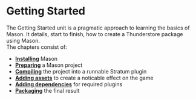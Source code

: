# Getting Started

The Getting Started unit is a pragmatic approach to learning the basics of Mason. It details, start to finish, how to create a Thunderstore package using Mason.  
The chapters consist of:

- [**Installing**](installation.md) Mason
- [**Preparing**](preparation.md) a Mason project
- [**Compiling**](compilation.md) the project into a runnable Stratum plugin
- [**Adding assets**](asset_management.md) to create a noticable effect on the game
- [**Adding dependencies**](dependencies.md) for required plugins
- [**Packaging**](packaging.md) the final result
